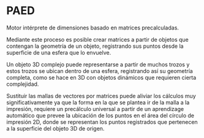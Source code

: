 # PAED
Motor intérprete de dimensiones basado en matrices precalculadas.

Mediante este proceso es posible crear matrices a partir de objetos que contengan la geometría de un objeto, registrando sus puntos desde la superficie de una esfera que lo envuelve.

Un objeto 3D complejo puede representarse a partir de muchos trozos y estos trozos se ubican dentro de una esfera, registrando así su geometría completa, como se hace en 3D con objetos dinámicos que requieren cierta complejidad.

Sustituir las mallas de vectores por matrices puede aliviar los cálculos muy significativamente ya que la forma en la que se plantea ir de la malla a la impresión, requiere un precálculo universal a partir de un aprendizage automático que prevee la ubicación de los puntos en el área del círculo de impresión 2D, donde se representan los puntos registrados que pertenecen a la superficie del objeto 3D de origen.
